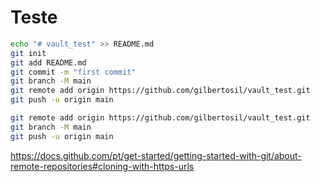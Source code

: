 # Teste

```bash
echo "# vault_test" >> README.md
git init
git add README.md
git commit -m "first commit"
git branch -M main
git remote add origin https://github.com/gilbertosil/vault_test.git
git push -u origin main
```


```bash
git remote add origin https://github.com/gilbertosil/vault_test.git
git branch -M main
git push -u origin main
```



https://docs.github.com/pt/get-started/getting-started-with-git/about-remote-repositories#cloning-with-https-urls